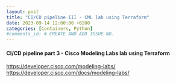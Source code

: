 ```yaml
---
layout: post
title: "CI/CD pipeline III - CML lab using Terraform"
date: 2023-09-14 12:00:00 +0200
categories: [Containers, Python]
#comments_id: # CREATE AND ADD ISSUE NO.
---
```


#### CI/CD pipeline part 3 - Cisco Modeling Labs lab using Terraform

https://developer.cisco.com/modeling-labs/
https://developer.cisco.com/docs/modeling-labs/
